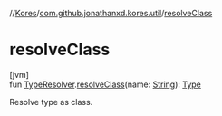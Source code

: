 //[Kores](../../index.md)/[com.github.jonathanxd.kores.util](index.md)/[resolveClass](resolve-class.md)

# resolveClass

[jvm]\
fun [TypeResolver](-type-resolver/index.md).[resolveClass](resolve-class.md)(name: [String](https://kotlinlang.org/api/latest/jvm/stdlib/kotlin/-string/index.html)): [Type](https://docs.oracle.com/javase/8/docs/api/java/lang/reflect/Type.html)

Resolve type as class.
